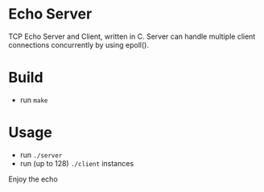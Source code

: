 # Echo Server
TCP Echo Server and Client, written in C. Server can handle multiple client connections concurrently by using epoll(). 

# Build
- run ```make```

# Usage
- run ```./server```
- run (up to 128) ```./client``` instances
  
Enjoy the echo
